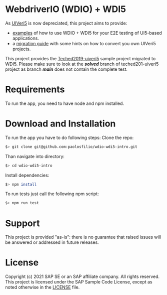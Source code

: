 # WebdriverIO (WDIO) + WDI5
As [UIVeri5](https://github.com/SAP/ui5-uiveri5) is now depreciated, this project aims to provide:
- [examples](docs/EXAMPLES.md) of how to use WDIO + WDI5 for your E2E testing of UI5-based applications.
- a [migration guide](docs/MIGRATE.md) with some hints on how to convert you own UIVeri5 projects.

This project provides the [Teched2019-uiveri5](https://github.com/SAP-samples/teched2019-uiveri5/tree/solved) sample project migrated to WDI5. Please make sure to look at the **_solved_** branch of teched201-uiveri5 project as branch **_main_** does not contain the complete test.


# Requirements
To run the app, you need to have node and npm installed. 

# Download and Installation
To run the app you have to do following steps:
Clone the repo:
``` bash
$> git clone git@github.com:paolosfilio/wdio-wdi5-intro.git
```
Than navigate into directory:
```bash
$> cd wdio-wdi5-intro
```
Install dependencies:
```bash
$> npm install
```
To run tests just call the following npm script:
```bash
$> npm run test
```
# Support
This project is provided "as-is": there is no guarantee that raised issues will be answered or addressed in future releases.

# License
Copyright (c) 2021 SAP SE or an SAP affiliate company. All rights reserved. This project is licensed under the SAP Sample Code License, except as noted otherwise in the [LICENSE](LICENSE) file.
